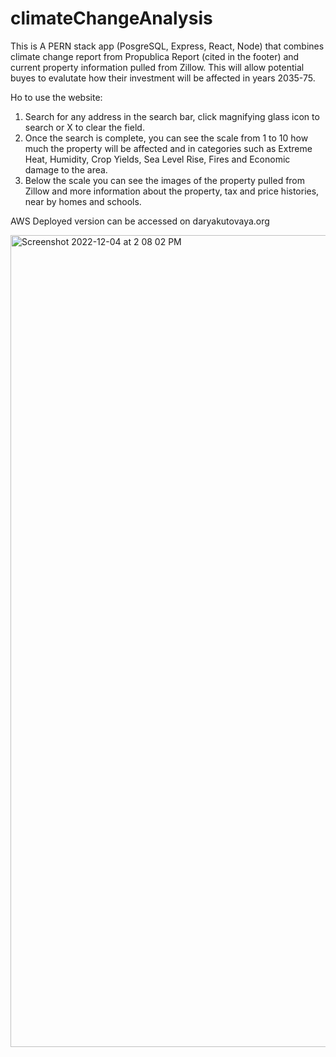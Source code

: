 # climateChangeAnalysis
This is A PERN stack app (PosgreSQL, Express, React, Node) that combines climate change report from Propublica Report (cited in the footer) and current property information pulled from Zillow. This will allow potential buyes to evalutate how their investment will be affected in years 2035-75. 

Ho to use the website: <br>
1. Search for any address in the search bar, click magnifying glass icon to search or X to clear the field. <br>
2. Once the search is complete, you can see the scale from 1 to 10 how much the property will be affected and in categories such as Extreme Heat, Humidity, Crop Yields, Sea Level Rise, Fires and Economic damage to the area. <br>
3. Below the scale you can see the images of the property pulled from Zillow and more information about the property, tax and price histories, near by homes and schools. <br>

AWS Deployed version can be accessed on daryakutovaya.org

<img width="1299" alt="Screenshot 2022-12-04 at 2 08 02 PM" src="https://user-images.githubusercontent.com/55549546/205739728-1da7e7d7-f684-4949-ba1e-ce804b47c3a6.png">
